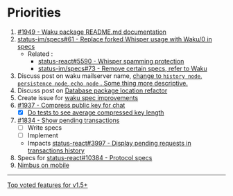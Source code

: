 # Priorities

1) [#1949 - Waku package README.md documentation](https://github.com/status-im/status-go/pull/1949)
1) [status-im/specs#61 - Replace forked Whisper usage with Waku/0 in specs](https://github.com/status-im/specs/issues/61)
   - Related :
     - [status-react#5590 - Whisper spamming protection](https://github.com/status-im/status-react/issues/5590#issuecomment-624465899)
     - [status-im/specs#73 - Remove certain specs, refer to Waku](https://github.com/status-im/specs/issues/73)
1) Discuss post on waku mailserver name, [change to `history node`, `persistence node`, `echo node` . Some thing more descriptive.](https://github.com/status-im/status-go/pull/1949#discussion_r419615374) 
1) Discuss post on [Database package location refactor](https://github.com/status-im/status-go/issues/1945)
1) Create issue for [waku spec improvements](https://github.com/status-im/status-go/pull/1949#discussion_r420903470)
1) [#1937 - Compress public key for chat](https://github.com/status-im/status-go/issues/1937)
   - [x] [Do tests to see average compressed key length](https://github.com/status-im/status-go/issues/1937#issuecomment-624690407)
1) [#1834 - Show pending transactions](https://github.com/status-im/status-go/issues/1834)
   - [ ] Write specs
   - [ ] Implement
   - Impacts [status-react#3997 - Display pending requests in transactions history](https://github.com/status-im/status-react/issues/3997)
1) Specs for [status-react#10384 - Protocol specs](https://github.com/status-im/status-react/issues/10384)
1) [Nimbus on mobile](https://discuss.status.im/t/nimbus-on-mobile/1370)

---

[Top voted features for v1.5+](https://discuss.status.im/t/roadmap-planning/1399/38)